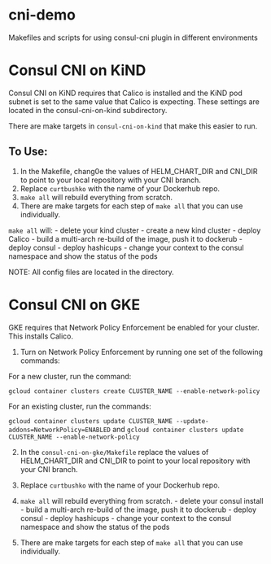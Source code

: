# cni-demo
Makefiles and scripts for using consul-cni plugin in different environments

# Consul CNI on KiND

Consul CNI on KiND requires that Calico is installed and the KiND pod subnet is set to the same value that Calico is expecting. These settings are located in the consul-cni-on-kind subdirectory.

There are make targets in `consul-cni-on-kind` that make this easier to run.

## To Use:

1) In the Makefile, chang0e the values of HELM_CHART_DIR and CNI_DIR to point to your local repository with your CNI branch.
2) Replace `curtbushko` with the name of your Dockerhub repo.
3) `make all` will rebuild everything from scratch.
4) There are make targets for each step of `make all` that you can use individually.

`make all` will:
        - delete your kind cluster
        - create a new kind cluster 
        - deploy Calico
        - build a multi-arch re-build of the image, push it to dockerub
        - deploy consul 
        - deploy hashicups
        - change your context to the consul namespace and show the status of the pods

NOTE: All config files are located in the directory.


# Consul CNI on GKE

GKE requires that Network Policy Enforcement be enabled for your cluster. This installs Calico.


1) Turn on Network Policy Enforcement by running one set of the following commands:

For a new cluster, run the command:

`gcloud container clusters create CLUSTER_NAME --enable-network-policy`

For an existing cluster, run the commands:

`gcloud container clusters update CLUSTER_NAME --update-addons=NetworkPolicy=ENABLED`
and
`gcloud container clusters update CLUSTER_NAME --enable-network-policy`

2) In the `consul-cni-on-gke/Makefile` replace the values of HELM_CHART_DIR and CNI_DIR to point to your local repository with your CNI branch.
3) Replace `curtbushko` with the name of your Dockerhub repo.
4) `make all` will rebuild everything from scratch.
        - delete your consul install 
        - build a multi-arch re-build of the image, push it to dockerub
        - deploy consul 
        - deploy hashicups
        - change your context to the consul namespace and show the status of the pods

5) There are make targets for each step of `make all` that you can use individually.

